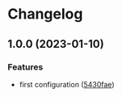 # Changelog

## 1.0.0 (2023-01-10)


### Features

* first configuration ([5430fae](https://github.com/devopsarr/terraform-provider-whisparr/commit/5430fae119b71a04fa5b5742eb0b85db44dd9077))
